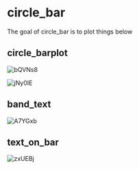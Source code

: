 
# circle_bar

<!-- badges: start -->
<!-- badges: end -->

The goal of circle_bar is to plot things below

## circle_barplot

![bQVNs8](https://cdn.jsdelivr.net/gh/xiayh17/Figs@main/uPic/bQVNs8.png)

![jNy0IE](https://cdn.jsdelivr.net/gh/xiayh17/Figs@main/uPic/jNy0IE.png)


## band_text

![A7YGxb](https://cdn.jsdelivr.net/gh/xiayh17/Figs@main/uPic/A7YGxb.png)

## text_on_bar

![zxUEBj](https://cdn.jsdelivr.net/gh/xiayh17/Figs@main/uPic/zxUEBj.png)
